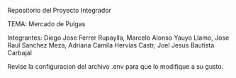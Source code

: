 Repositorio del Proyecto Integrador 

TEMA: Mercado de Pulgas

Integrantes: Diego Jose Ferrer Rupaylla, Marcelo Alonso Yauyo Llamo, Jose Raul Sanchez Meza, Adriana Camila Hervias Castr, Joel Jesus Bautista Carbajal

Revise la configuracion del archivo .env para que lo modifique a su gusto.
